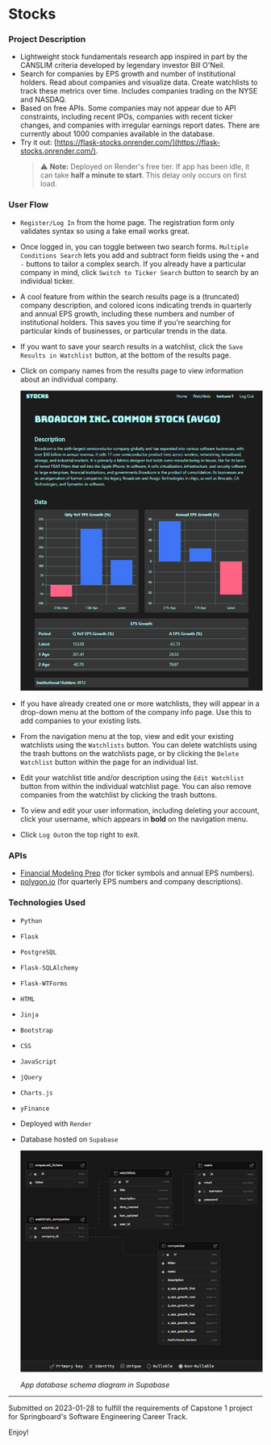 # Stocks
### Project Description
- Lightweight stock fundamentals research app inspired in part by the CANSLIM criteria developed by legendary investor Bill O'Neil. 
- Search for companies by EPS growth and number of institutional holders. Read about companies and visualize data. Create watchlists to track these metrics over time. Includes companies trading on the NYSE and NASDAQ.
- Based on free APIs. Some companies may not appear due to API constraints, including recent IPOs, companies with recent ticker changes, and companies with irregular earnings report dates. There are currently about 1000 companies available in the database.
- Try it out: [https://flask-stocks.onrender.com/](https://flask-stocks.onrender.com/).
  > ⚠️ **Note:** Deployed on Render's free tier. If app has been idle, it can take **half a minute to start**. This delay only occurs on first load.

### User Flow
- `Register/Log In` from the home page. The registration form only validates syntax so using a fake email works great.
- Once logged in, you can toggle between two search forms. `Multiple Conditions Search` lets you add and subtract form fields using the `+` and `-` buttons to tailor a complex search. If you already have a particular company in mind, click `Switch to Ticker Search` button to search by an individual ticker.
- A cool feature from within the search results page is a (truncated) company description, and colored icons indicating trends in quarterly and annual EPS growth, including these numbers and number of institutional holders. This saves you time if you're searching for particular kinds of businesses, or particular trends in the data.
- If you want to save your search results in a watchlist, click the `Save Results in Watchlist` button, at the bottom of the results page.
- Click on company names from the results page to view information about an individual company.

  ![Individual company screenshot](screenshots/company.PNG)

- If you have already created one or more watchlists, they will appear in a drop-down menu at the bottom of the company info page. Use this to add companies to your existing lists.
- From the navigation menu at the top, view and edit your existing watchlists using the `Watchlists` button. You can delete watchlists using the trash buttons on the watchlists page, or by clicking the `Delete Watchlist` button within the page for an individual list.
- Edit your watchlist title and/or description using the `Edit Watchlist` button from within the individual watchlist page. You can also remove companies from the watchlist by clicking the trash buttons.
- To view and edit your user information, including deleting your account, click your username, which appears in **bold** on the navigation menu.
- Click `Log Out`on the top right to exit.

### APIs
- [Financial Modeling Prep](https://site.financialmodelingprep.com/developer/docs/stable) (for ticker symbols and annual EPS numbers).
- [polygon.io](https://polygon.io/docs/rest/stocks/overview) (for quarterly EPS numbers and company descriptions).

### Technologies Used
- `Python`
- `Flask`
- `PostgreSQL`
- `Flask-SQLAlchemy`
- `Flask-WTForms`
- `HTML`
- `Jinja` 
- `Bootstrap`
- `CSS`
- `JavaScript`
- `jQuery`
- `Charts.js`
- `yFinance`
- Deployed with `Render`
- Database hosted on `Supabase`

  ![Database schema diagram](schema/db_schema.PNG)

  *App database schema diagram in Supabase*

---

Submitted on 2023-01-28 to fulfill the requirements of Capstone 1 project for Springboard's Software Engineering Career Track.

Enjoy!
